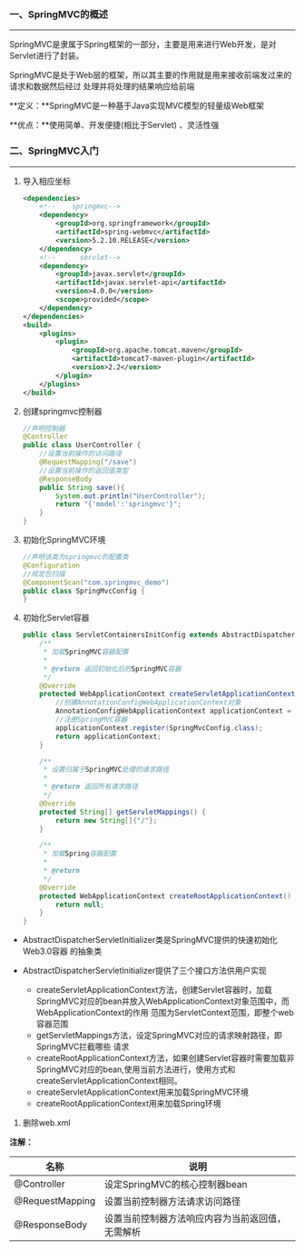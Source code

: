 ### 一、SpringMVC的概述

---

SpringMVC是隶属于Spring框架的一部分，主要是用来进行Web开发，是对Servlet进行了封装。

SpringMVC是处于Web层的框架，所以其主要的作用就是用来接收前端发过来的请求和数据然后经过 处理并将处理的结果响应给前端

**定义：**SpringMVC是一种基于Java实现MVC模型的轻量级Web框架

**优点：**使用简单、开发便捷(相比于Servlet) 、灵活性强



### 二、SpringMVC入门

---

1. 导入相应坐标

   ```xml
   <dependencies>
       <!--    springmvc-->
       <dependency>
           <groupId>org.springframework</groupId>
           <artifactId>spring-webmvc</artifactId>
           <version>5.2.10.RELEASE</version>
       </dependency>
       <!--      servlet-->
       <dependency>
           <groupId>javax.servlet</groupId>
           <artifactId>javax.servlet-api</artifactId>
           <version>4.0.0</version>
           <scope>provided</scope>
       </dependency>
   </dependencies>
   <build>
       <plugins>
           <plugin>
               <groupId>org.apache.tomcat.maven</groupId>
               <artifactId>tomcat7-maven-plugin</artifactId>
               <version>2.2</version>
           </plugin>
       </plugins>
   </build>
   ```

2. 创建springmvc控制器

   ```java
   //声明控制器
   @Controller
   public class UserController {
       //设置当前操作的访问路径
       @RequestMapping("/save")
       //设置当前操作的返回值类型
       @ResponseBody
       public String save(){
           System.out.println("UserController");
           return "{'model':'springmvc'}";
       }
   }
   ```

3. 初始化SpringMVC环境

   ```java
   //声明该类为springmvc的配置类
   @Configuration
   //规定包扫描
   @ComponentScan("com.springmvc_demo")
   public class SpringMvcConfig {
   }
   ```

4. 初始化Servlet容器

   ```java
   public class ServletContainersInitConfig extends AbstractDispatcherServletInitializer {
       /**
        * 加载SpringMVC容器配置
        *
        * @return 返回初始化后的SpringMVC容器
        */
       @Override
       protected WebApplicationContext createServletApplicationContext() {
           //创建AnnotationConfigWebApplicationContext对象
           AnnotationConfigWebApplicationContext applicationContext = new AnnotationConfigWebApplicationContext();
           //注册SpringMVC容器
           applicationContext.register(SpringMvcConfig.class);
           return applicationContext;
       }
   
       /**
        * 设置归属于SpringMVC处理的请求路径
        *
        * @return 返回所有请求路径
        */
       @Override
       protected String[] getServletMappings() {
           return new String[]{"/"};
       }
   
       /**
        * 加载Spring容器配置
        *
        * @return
        */
       @Override
       protected WebApplicationContext createRootApplicationContext() {
           return null;
       }
   }
   ```

- AbstractDispatcherServletInitializer类是SpringMVC提供的快速初始化Web3.0容器 的抽象类

- AbstractDispatcherServletInitializer提供了三个接口方法供用户实现 
  - createServletApplicationContext方法，创建Servlet容器时，加载SpringMVC对应的bean并放入WebApplicationContext对象范围中，而WebApplicationContext的作用 范围为ServletContext范围，即整个web容器范围
  - getServletMappings方法，设定SpringMVC对应的请求映射路径，即SpringMVC拦截哪些 请求
  - createRootApplicationContext方法，如果创建Servlet容器时需要加载非SpringMVC对应的bean,使用当前方法进行，使用方式和createServletApplicationContext相同。 
  - createServletApplicationContext用来加载SpringMVC环境
  - createRootApplicationContext用来加载Spring环境

1. 删除web.xml

**注解：**

| 名称            | 说明                                             |
| --------------- | ------------------------------------------------ |
| @Controller     | 设定SpringMVC的核心控制器bean                    |
| @RequestMapping | 设置当前控制器方法请求访问路径                   |
| @ResponseBody   | 设置当前控制器方法响应内容为当前返回值，无需解析 |

